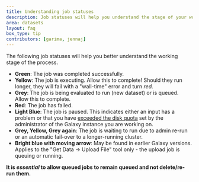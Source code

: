 ```yaml
---
title: Understanding job statuses
description: Job statuses will help you understand the stage of your working.
area: datasets
layout: faq
box_type: tip
contributors: [garima, jennaj]
---
```


The following job statuses will help you better understand the working stage of the process.

- **Green**: The job was completed successfully.
- **Yellow**: The job is executing. Allow this to complete! Should they run longer, they will fail with a "wall-time" error and turn _red_.
- **Grey**: The job is being evaluated to run (new dataset) or is queued. Allow this to complete.
- **Red**: The job has failed.
- **Light Blue**: The job is paused. This indicates either an input has a problem or that you have [exceeded the disk quota](https://galaxyproject.org/main/#user-data-and-job-quotas) set by the administrator of the Galaxy instance you are working on.
- **Grey, Yellow, Grey again**: The job is waiting to run due to admin re-run or an automatic fail-over to a longer-running cluster.
- **Bright blue with moving arrow**: May be found in earlier Galaxy versions. Applies to the "Get Data → Upload File" tool only - the upload job is queuing or running.

**It is _essential_ to allow queued jobs to remain queued and not delete/re-run them.**
